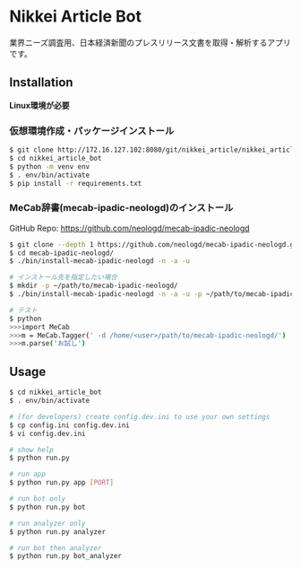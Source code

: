 # Nikkei Article Bot

業界ニーズ調査用、日本経済新聞のプレスリリース文書を取得・解析するアプリです。


## Installation

**Linux環境が必要**


### 仮想環境作成・パッケージインストール

```bash
$ git clone http://172.16.127.102:8080/git/nikkei_article/nikkei_article_bot.git
$ cd nikkei_article_bot
$ python -m venv env
$ . env/bin/activate
$ pip install -r requirements.txt
```


### MeCab辞書(mecab-ipadic-neologd)のインストール

GitHub Repo: https://github.com/neologd/mecab-ipadic-neologd

```bash
$ git clone --depth 1 https://github.com/neologd/mecab-ipadic-neologd.git
$ cd mecab-ipadic-neologd/
$ ./bin/install-mecab-ipadic-neologd -n -a -u

# インストール先を指定したい場合
$ mkdir -p ~/path/to/mecab-ipadic-neologd/
$ ./bin/install-mecab-ipadic-neologd -n -a -u -p ~/path/to/mecab-ipadic-neologd/

# テスト
$ python
>>>import MeCab
>>>m = MeCab.Tagger(' -d /home/<user>/path/to/mecab-ipadic-neologd/')
>>>m.parse('お試し')
```


## Usage
```bash
$ cd nikkei_article_bot
$ . env/bin/activate

# (for developers) create config.dev.ini to use your own settings
$ cp config.ini config.dev.ini
$ vi config.dev.ini

# show help
$ python run.py

# run app
$ python run.py app [PORT]

# run bot only
$ python run.py bot

# run analyzer only
$ python run.py analyzer

# run bot then analyzer
$ python run.py bot_analyzer
```
